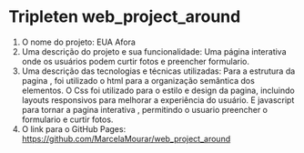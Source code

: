 # Tripleten web_project_around

1. O nome do projeto: EUA Afora
2. Uma descrição do projeto e sua funcionalidade: Uma página interativa onde os usuários podem curtir fotos e preencher formulario.
3. Uma descrição das tecnologias e técnicas utilizadas: Para a estrutura da pagina , foi utilizado o html para a organização semântica dos elementos. O Css foi utilizado para o estilo e design da pagina, incluindo layouts responsivos para melhorar a experiência do usuário. E javascript para tornar a pagina interativa , permitindo o usuario preencher o formulario e curtir fotos.
4. O link para o GitHub Pages: https://github.com/MarcelaMourar/web_project_around
